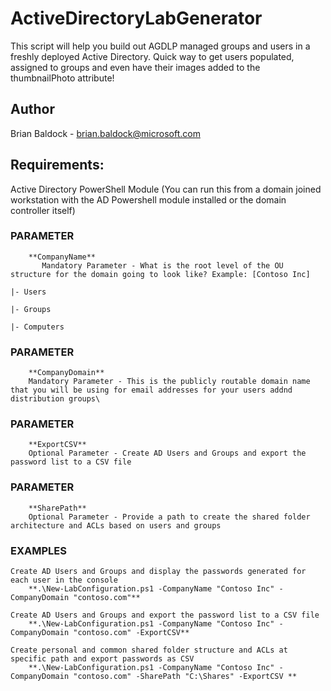 # ActiveDirectoryLabGenerator
This script will help you build out AGDLP managed groups and users in a freshly deployed Active Directory. Quick way to get users populated, assigned to groups and even have their images added to the thumbnailPhoto attribute!

## Author
Brian Baldock - brian.baldock@microsoft.com
        
## Requirements: 
Active Directory PowerShell Module (You can run this from a domain joined workstation with the AD Powershell module installed or the domain controller itself)

### PARAMETER 
        **CompanyName**
           Mandatory Parameter - What is the root level of the OU structure for the domain going to look like? Example: [Contoso Inc]
                                                                                                                        |- Users
                                                                                                                        |- Groups
                                                                                                                        |- Computers
### PARAMETER 
        **CompanyDomain**
        Mandatory Parameter - This is the publicly routable domain name that you will be using for email addresses for your users addnd distribution groups\

### PARAMETER
        **ExportCSV**
        Optional Parameter - Create AD Users and Groups and export the password list to a CSV file
        
### PARAMETER 
        **SharePath**
        Optional Parameter - Provide a path to create the shared folder architecture and ACLs based on users and groups

### EXAMPLES
    Create AD Users and Groups and display the passwords generated for each user in the console
        **.\New-LabConfiguration.ps1 -CompanyName "Contoso Inc" -CompanyDomain "contoso.com"**
    
    Create AD Users and Groups and export the password list to a CSV file
        **.\New-LabConfiguration.ps1 -CompanyName "Contoso Inc" -CompanyDomain "contoso.com" -ExportCSV**
    
    Create personal and common shared folder structure and ACLs at specific path and export passwords as CSV
        **.\New-LabConfiguration.ps1 -CompanyName "Contoso Inc" -CompanyDomain "contoso.com" -SharePath "C:\Shares" -ExportCSV **
